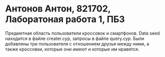 # Антонов Антон, 821702, Лаборатоная работа 1, ПБЗ

Предметная область пользователи кроссовок и смартфонов. Data seed находится в файле creater.cyp, запросы в файле query.cyp. Были добавлены три пользователя с отношением друзья между ними, а также кроссовки, которые они имеют и которые им нравятся.
